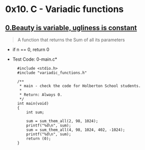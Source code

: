 # 0x10. C - Variadic functions
## [0.Beauty is variable, ugliness is constant](./0-sum_them_all.c)

> A function that returns the
> Sum of all its parameters
  * if n == 0, return 0

* Test Code: 0-main.c*

        #include <stdio.h>
        #include "variadic_functions.h"

        /**
         * main - check the code for Holberton School students.
         *
         * Return: Always 0.
         */
        int main(void)
        {
        	int sum;

        	sum = sum_them_all(2, 98, 1024);
        	printf("%d\n", sum);
        	sum = sum_them_all(4, 98, 1024, 402, -1024);
        	printf("%d\n", sum);
        	return (0);
        }

